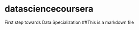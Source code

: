datasciencecoursera
===================

First step towards Data Specialization 
##This is a markdown file


